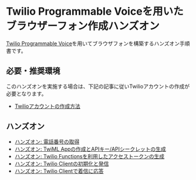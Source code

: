 # Twilio Programmable Voiceを用いたブラウザーフォン作成ハンズオン

[Twilio Programmable Voice](https://www.twilio.com/ja/voice)を用いてブラウザフォンを構築するハンズオン手順書です。

## 必要・推奨環境
このハンズオンを実施する場合は、下記の記事に従いTwilioアカウントの作成が必要となります。

- [Twilioアカウントの作成方法](https://www.twilio.com/blog/how-to-create-twilio-account-jp)


## ハンズオン

- [ハンズオン: 電話番号の取得](docs/01-Get-Phone-Number/00-Overview.md)
- [ハンズオン: TwiML Appの作成とAPIキー/APIシークレットの生成](docs/02-TwiML-App-API-Key-Secret/00-Overview.md)
- [ハンズオン: Twilio Functionsを利用したアクセストークンの生成](docs/03-Generate-Access-Token/00-Overview.md)
- [ハンズオン: Twilio Clientの初期化と発信](docs/04-Client-Outbound-Calls/00-Overview.md)
- [ハンズオン: Twilio Clientで着信に応答](docs/05-Client-Incoming-Calls/00-Overview.md)


